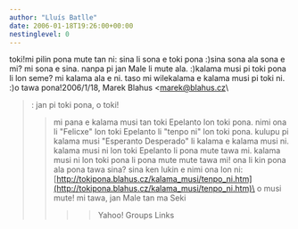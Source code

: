 ```yaml
---
author: "Lluís Batlle"
date: 2006-01-18T19:26:00+00:00
nestinglevel: 0
---
```

toki!mi pilin pona mute tan ni: sina li sona e toki pona :)sina sona ala sona e mi? mi sona e sina. nanpa pi jan Male li mute ala. :)kalama musi pi toki pona li lon seme? mi kalama ala e ni. taso mi wilekalama e kalama musi pi toki ni. :)o tawa pona!2006/1/18, Marek Blahus <[marek@blahus.cz](mailto://marek@blahus.cz)\
>:
> jan pi toki pona, o toki!
>> mi pana e kalama musi tan toki Epelanto lon toki pona. nimi ona li
> "Felicxe" lon toki Epelanto li "tenpo ni" lon toki pona. kulupu pi
> kalama musi "Esperanto Desperado" li kalama e kalama musi ni. kalama
> musi ni lon toki Epelanto li pona mute tawa mi. kalama musi ni lon toki
> pona li pona mute mute tawa mi! ona li kin pona ala pona tawa sina?
>> sina ken lukin e nimi ona lon ni:
>> [http://tokipona.blahus.cz/kalama_musi/tenpo_ni.htm](http://tokipona.blahus.cz/kalama_musi/tenpo_ni.htm)\
>> o musi mute!
>> mi tawa,
> jan Male tan ma Seki
>>>> Yahoo! Groups Links
>>>>>>>>